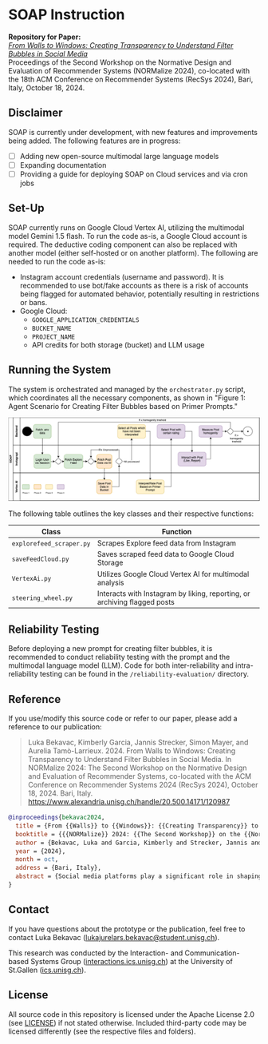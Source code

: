 # SOAP Instruction

**Repository for Paper:**  
[*From Walls to Windows: Creating Transparency to Understand Filter Bubbles in Social Media*](https://www.alexandria.unisg.ch/entities/publication/f41060db-3d3b-4071-ad92-8ac6bb1cc734/details)  
Proceedings of the Second Workshop on the Normative Design and Evaluation of Recommender Systems (NORMalize 2024), co-located with the 18th ACM Conference on Recommender Systems (RecSys 2024), Bari, Italy, October 18, 2024.

## Disclaimer

SOAP is currently under development, with new features and improvements being added. The following features are in progress:

- [ ] Adding new open-source multimodal large language models
- [ ] Expanding documentation
- [ ] Providing a guide for deploying SOAP on Cloud services and via cron jobs

## Set-Up

SOAP currently runs on Google Cloud Vertex AI, utilizing the multimodal model Gemini 1.5 flash. To run the code as-is, a Google Cloud account is required. The deductive coding component can also be replaced with another model (either self-hosted or on another platform). The following are needed to run the code as-is:

- Instagram account credentials (username and password). It is recommended to use bot/fake accounts as there is a risk of accounts being flagged for automated behavior, potentially resulting in restrictions or bans.
- Google Cloud:
  - `GOOGLE_APPLICATION_CREDENTIALS`
  - `BUCKET_NAME`
  - `PROJECT_NAME`
  - API credits for both storage (bucket) and LLM usage

## Running the System

The system is orchestrated and managed by the `orchestrator.py` script, which coordinates all the necessary components, as shown in "Figure 1: Agent Scenario for Creating Filter Bubbles based on Primer Prompts."

![SOAP system diagram](data/SOAP_system.png)

The following table outlines the key classes and their respective functions:

| **Class**               | **Function**                                             |
|-------------------------|----------------------------------------------------------|
| `explorefeed_scraper.py` | Scrapes Explore feed data from Instagram                 |
| `saveFeedCloud.py`       | Saves scraped feed data to Google Cloud Storage          |
| `VertexAi.py`            | Utilizes Google Cloud Vertex AI for multimodal analysis  |
| `steering_wheel.py`      | Interacts with Instagram by liking, reporting, or archiving flagged posts |

## Reliability Testing

Before deploying a new prompt for creating filter bubbles, it is recommended to conduct reliability testing with the prompt and the multimodal language model (LLM). Code for both inter-reliability and intra-reliability testing can be found in the `/reliability-evaluation/` directory.

## Reference

If you use/modify this source code or refer to our paper, please add a reference to our publication:
> Luka Bekavac, Kimberly Garcia, Jannis Strecker, Simon Mayer, and Aurelia Tamò-Larrieux. 2024. From Walls to Windows: Creating Transparency to Understand Filter Bubbles in Social Media. In NORMalize 2024: The Second Workshop on the Normative Design and Evaluation of Recommender Systems, co-located with the ACM Conference on Recommender Systems 2024 (RecSys 2024), October 18, 2024. Bari, Italy. https://www.alexandria.unisg.ch/handle/20.500.14171/120987

```bibtex
@inproceedings{bekavac2024,
  title = {From {{Walls}} to {{Windows}}: {{Creating Transparency}} to {{Understand Filter Bubbles}} in {{Social Media}}},
  booktitle = {{{NORMalize}} 2024: {{The Second Workshop}} on the {{Normative Design}} and {{Evaluation}} of {{Recommender Systems}}, Co-Located with the {{ACM Conference}} on {{Recommender Systems}} 2024 ({{RecSys}} 2024)},
  author = {Bekavac, Luka and Garcia, Kimberly and Strecker, Jannis and Mayer, Simon and {Tam{\`o}-Larrieux}, Aurelia},
  year = {2024},
  month = oct,
  address = {Bari, Italy},
  abstract = {Social media platforms play a significant role in shaping public opinion and societal norms. Understanding this influence requires examining the diversity of content that users are exposed to. However, studying filter bubbles in social media recommender systems has proven challenging, despite extensive research in this area. In this work, we introduce SOAP (System for Observing and Analyzing Posts), a novel system designed to collect and analyze very large online platforms (VLOPs) data to study filter bubbles at scale. Our methodology aligns with established definitions and frameworks, allowing us to comprehensively explore and log filter bubbles data. From an input prompt referring to a topic, our system is capable of creating and navigating filter bubbles using a multimodal LLM. We demonstrate SOAP by creating three distinct filter bubbles in the feed of social media users, revealing a significant decline in topic diversity as fast as in 60min of scrolling. Furthermore, we validate the LLM analysis of posts through an inter- and intra-reliability testing. Finally, we open source SOAP as a robust tool for facilitating further empirical studies on filter bubbles in social media.}
}
```

## Contact

If you have questions about the prototype or the publication, feel free to contact Luka Bekavac ([lukajurelars.bekavac@student.unisg.ch](mailto:lukajurelars.bekavac@student.unisg.ch)).

This research was conducted by the Interaction- and Communication-based Systems Group ([interactions.ics.unisg.ch](https://interactions.ics.unisg.ch)) at the University of St.Gallen ([ics.unisg.ch](https://ics.unisg.ch)).

## License

All source code in this repository is licensed under the Apache License 2.0 (see [LICENSE](https://github.com/Interactions-HSG/blearvis/blob/main/LICENSE)) if not stated otherwise.
Included third-party code may be licensed differently (see the respective files and folders).
